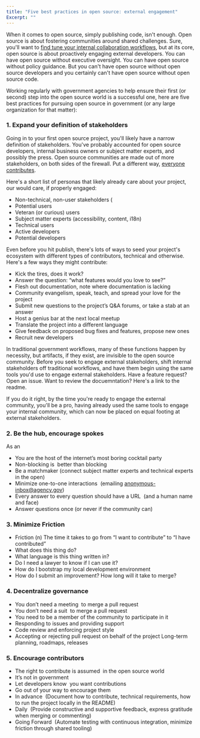 ```yaml
---
title: "Five best practices in open source: external engagement"
Excerpt: ""
---
```


When it comes to open source, simply publishing code, isn't enough. Open source is about fostering communities around shared challenges. Sure, you'll want to [find tune your internal collaboration workflows](http://ben.balter.com/2015/03/08/open-source-best-practices-internal-collaboration/), but at its core, open source is about proactively engaging external developers. You can have open source without executive oversight. You can have open source without policy guidance. But you can't have open source without open source developers and you certainly can't have open source without open source code.

Working regularly with government agencies to help ensure their first (or second) step into the open source world is a successful one, here are five best practices for pursuing open source in government (or any large organization for that matter):

### 1. Expand your definition of stakeholders

Going in to your first open source project, you'll likely have a narrow definition of stakeholders. You've probably accounted for open source developers, internal business owners or subject matter experts, and possibly the press. Open source communities are made out of more stakeholders, on both sides of the firewall. Put a different way, [everyone contributes](http://ben.balter.com/2013/08/11/everyone-contributes/).

Here's a short list of personas that likely already care about your project, our would care, if properly engaged:

* Non-technical, non-user stakeholders (
* Potential users
* Veteran (or curious) users
* Subject matter experts (accessibility, content, i18n)
* Technical users
* Active developers
* Potential developers

Even before you hit publish, there's lots of ways to seed your project's ecosystem with different types of contributors, technical and otherwise. Here's a few ways they might contribute:

* Kick the tires, does it work?
* Answer the question: “what features would you love to see?”
* Flesh out documentation, note where documentation is lacking
* Community evangelism, speak, teach, and spread your love for the project
* Submit new questions to the project’s Q&A forums, or take a stab at an answer
* Host a genius bar at the next local meetup
* Translate the project into a different language
* Give feedback on proposed bug fixes and features, propose new ones
* Recruit new developers

In traditional government workflows, many of these functions happen by necessity, but artifacts, if they exist, are invisible to the open source community. Before you seek to engage external stakeholders, shift internal stakeholders off traditional workflows, and have them begin using the same tools you'd use to engage external stakeholders. Have a feature request? Open an issue. Want to review the docuemntation? Here's a link to the readme.

If you do it right, by the time you're ready to engage the external community, you'll be a pro, having already used the same tools to engage your internal community, which can now be placed on equal footing at external stakeholders.

### 2. Be the hub, encourage spokes

As an

* You are the host of the internet’s most boring cocktail party
* Non-blocking is  better than blocking
* Be a matchmaker (connect subject matter experts and technical experts in the open)
* Minimize one-to-one interactions  (emailing anonymous-inbox@agency.gov)
* Every answer to every question should have a URL  (and a human name and face)
* Answer questions once (or never if the community can)

### 3. Minimize Friction

* Friction (n) The time it takes to go from “I want to contribute” to “I have contributed”
* What does this thing do?
* What language is this thing written in?
* Do I need a lawyer to know if I can use it?
* How do I bootstrap my local development environment
* How do I submit an improvement? How long will it take to merge?

### 4. Decentralize governance

* You don’t need a meeting  to merge a pull request
* You don’t need a suit  to merge a pull request
* You need to be a member of the community to participate in it
* Responding to issues and providing support
* Code review and enforcing project style
* Accepting or rejecting pull request on behalf of the project Long-term planning, roadmaps, releases

### 5. Encourage contributors

* The right to contribute is assumed  in the open source world
* It’s not in government
* Let developers know  you want contributions
* Go out of your way to encourage them
* In advance  (Document how to contribute, technical requirements, how to run the project locally in the README)
* Daily  (Provide constructive and supportive feedback, express gratitude when merging or commenting)
* Going Forward  (Automate testing with continuous integration, minimize friction through shared tooling)
